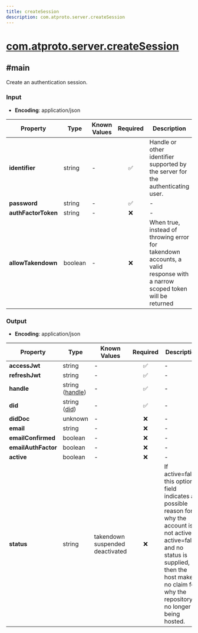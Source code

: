 ```yaml
---
title: createSession
description: com.atproto.server.createSession
---
```


# [com.atproto.server.createSession](https://github.com/myConsciousness/atproto.dart/blob/main/lexicons/com/atproto/server/createSession.json)

## #main

Create an authentication session.

### Input

- **Encoding**: application/json

| Property | Type | Known Values | Required | Description |
| --- | --- | --- | :---: | --- |
| **identifier** | string | - | ✅ | Handle or other identifier supported by the server for the authenticating user. |
| **password** | string | - | ✅ | - |
| **authFactorToken** | string | - | ❌ | - |
| **allowTakendown** | boolean | - | ❌ | When true, instead of throwing error for takendown accounts, a valid response with a narrow scoped token will be returned |

### Output

- **Encoding**: application/json

| Property | Type | Known Values | Required | Description |
| --- | --- | --- | :---: | --- |
| **accessJwt** | string | - | ✅ | - |
| **refreshJwt** | string | - | ✅ | - |
| **handle** | string ([handle](https://atproto.com/specs/handle)) | - | ✅ | - |
| **did** | string ([did](https://atproto.com/specs/did)) | - | ✅ | - |
| **didDoc** | unknown | - | ❌ | - |
| **email** | string | - | ❌ | - |
| **emailConfirmed** | boolean | - | ❌ | - |
| **emailAuthFactor** | boolean | - | ❌ | - |
| **active** | boolean | - | ❌ | - |
| **status** | string | takendown<br/>suspended<br/>deactivated | ❌ | If active=false, this optional field indicates a possible reason for why the account is not active. If active=false and no status is supplied, then the host makes no claim for why the repository is no longer being hosted. |
